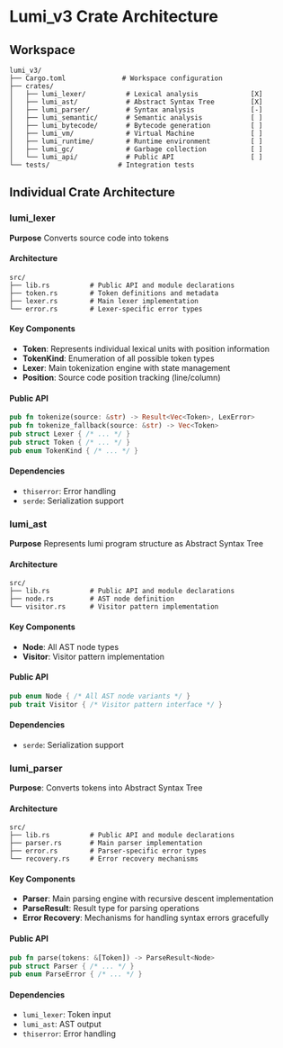 # Lumi_v3 Crate Architecture

## Workspace

```
lumi_v3/
├── Cargo.toml              # Workspace configuration
├── crates/
│   ├── lumi_lexer/          # Lexical analysis             [X]
│   ├── lumi_ast/            # Abstract Syntax Tree         [X]
│   ├── lumi_parser/         # Syntax analysis              [-]
│   ├── lumi_semantic/       # Semantic analysis            [ ]
│   ├── lumi_bytecode/       # Bytecode generation          [ ]
│   ├── lumi_vm/             # Virtual Machine              [ ]
│   ├── lumi_runtime/        # Runtime environment          [ ]
│   ├── lumi_gc/             # Garbage collection           [ ]
│   └── lumi_api/            # Public API                   [ ]
└── tests/                 # Integration tests
```

## Individual Crate Architecture

### lumi_lexer

**Purpose** Converts source code into tokens

#### Architecture
```
src/
├── lib.rs          # Public API and module declarations
├── token.rs        # Token definitions and metadata
├── lexer.rs        # Main lexer implementation
└── error.rs        # Lexer-specific error types
```

#### Key Components
- **Token**: Represents individual lexical units with position information
- **TokenKind**: Enumeration of all possible token types
- **Lexer**: Main tokenization engine with state management
- **Position**: Source code position tracking (line/column)

#### Public API
```rust
pub fn tokenize(source: &str) -> Result<Vec<Token>, LexError>
pub fn tokenize_fallback(source: &str) -> Vec<Token>
pub struct Lexer { /* ... */ }
pub struct Token { /* ... */ }
pub enum TokenKind { /* ... */ }
```

#### Dependencies
- `thiserror`: Error handling
- `serde`: Serialization support

### lumi_ast
**Purpose** Represents lumi program structure as Abstract Syntax Tree 

#### Architecture
```
src/
├── lib.rs          # Public API and module declarations
├── node.rs         # AST node definition
└── visitor.rs      # Visitor pattern implementation
```

#### Key Components
- **Node**: All AST node types
- **Visitor**: Visitor pattern implementation

#### Public API
```rust
pub enum Node { /* All AST node variants */ }
pub trait Visitor { /* Visitor pattern interface */ }
```

#### Dependencies
- `serde`: Serialization support


### lumi_parser

**Purpose**: Converts tokens into Abstract Syntax Tree

#### Architecture
```
src/
├── lib.rs          # Public API and module declarations
├── parser.rs       # Main parser implementation
├── error.rs        # Parser-specific error types
└── recovery.rs     # Error recovery mechanisms
```

#### Key Components
- **Parser**: Main parsing engine with recursive descent implementation
- **ParseResult**: Result type for parsing operations
- **Error Recovery**: Mechanisms for handling syntax errors gracefully

#### Public API
```rust
pub fn parse(tokens: &[Token]) -> ParseResult<Node>
pub struct Parser { /* ... */ }
pub enum ParseError { /* ... */ }
```

#### Dependencies
- `lumi_lexer`: Token input
- `lumi_ast`: AST output
- `thiserror`: Error handling